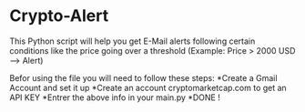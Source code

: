 # Crypto-Alert
This Python script will help you get E-Mail alerts following certain conditions like the price going over a threshold (Example: Price > 2000 USD --> Alert)

Befor using the file you will need to follow these steps:
*Create a Gmail Account and set it up
*Create an account cryptomarketcap.com to get an API KEY
*Entrer the above info in your main.py
*DONE !
